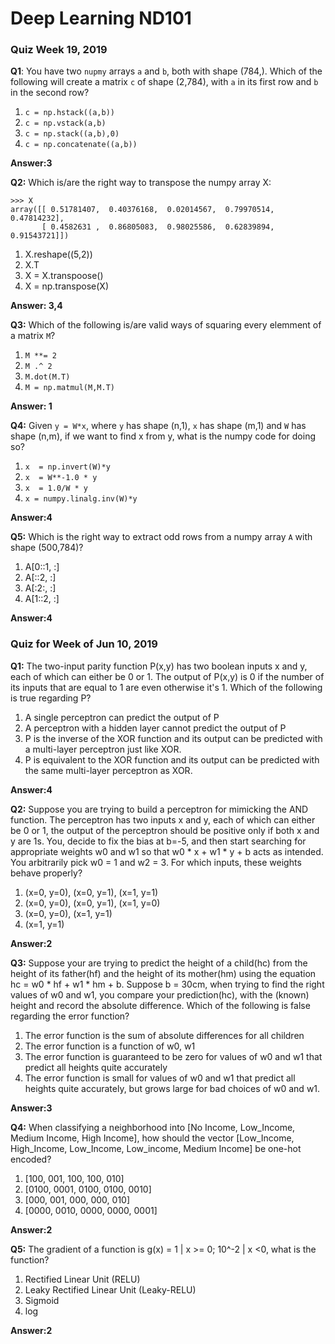# Deep Learning ND101

### Quiz Week 19, 2019

**Q1**: You have two `nupmy` arrays `a` and `b`, both with shape (784,). Which of the following will create a matrix `c` of shape (2,784), with `a` in its first row and `b` in the second row?

1. `c = np.hstack((a,b))`
2. `c = np.vstack(a,b)`
3. `c = np.stack((a,b),0)`
4. `c = np.concatenate((a,b))`

**Answer:3**


**Q2:** Which is/are the right way to transpose the numpy array X:

```
>>> X
array([[ 0.51781407,  0.40376168,  0.02014567,  0.79970514,  0.47814232],
       [ 0.4582631 ,  0.86805083,  0.98025586,  0.62839894,  0.91543721]])

```

1. X.reshape((5,2))
2. X.T
3. X = X.transpoose()
4. X = np.transpose(X)

**Answer: 3,4**


**Q3:** Which of the following is/are valid ways of squaring every elemment of a matrix `M`?

1. `M **= 2`
2. `M .^ 2`
3. `M.dot(M.T)`
4. `M = np.matmul(M,M.T)`

**Answer: 1**


**Q4:** Given `y = W*x`, where `y` has shape (n,1), `x` has shape (m,1) and `W` has shape (n,m), if we want to find x from y, what is the numpy code for doing so?

1. `x  = np.invert(W)*y`
2. `x  = W**-1.0 * y`
3. `x  = 1.0/W * y`
4. `x = numpy.linalg.inv(W)*y`

**Answer:4**

**Q5:** Which is the right way to extract odd rows from a numpy array `A` with shape (500,784)?
1. A[0::1, :]
2. A[::2, :]
3. A[:2:, :]
4. A[1::2, :]

**Answer:4**

### Quiz for Week of Jun 10, 2019

**Q1:** The two-input parity function P(x,y) has two boolean inputs x and y, each of which can either be 0 or 1. The output of P(x,y) is 0 if the number of its inputs that are equal to 1 are even otherwise it's 1. Which of the following is true regarding P?

1. A single perceptron can predict the output of P
2. A perceptron with a hidden layer cannot predict the output of P
3. P is the inverse of the XOR function and its output can be predicted with a multi-layer perceptron just like XOR.
4. P is equivalent to the XOR function and its output can be predicted with the same multi-layer perceptron as XOR.

**Answer:4**


**Q2:** Suppose you are trying to build a perceptron for mimicking the AND function. The perceptron has two inputs x and y, each of which can either be 0 or 1, the output of the perceptron should be positive only if both x and y are 1s. You, decide to fix the bias at b=-5, and then start searching for appropriate weights w0 and w1 so that w0 * x + w1 * y + b acts as intended. You arbitrarily pick w0 = 1 and w2 = 3. For which inputs, these weights behave properly?

1. (x=0, y=0), (x=0, y=1), (x=1, y=1)
2. (x=0, y=0), (x=0, y=1), (x=1, y=0)
3. (x=0, y=0), (x=1, y=1)
4. (x=1, y=1)

**Answer:2**

**Q3:** Suppose your are trying to predict the height of a child(hc) from the height of its father(hf) and the height of its mother(hm) using the equation hc = w0 * hf + w1 * hm + b. Suppose b = 30cm, when trying to find the right values of w0 and w1, you compare your prediction(hc), with the (known) height and record the absolute difference. Which of the following is false regarding the error function?

1. The error function is the sum of absolute differences for all children
2. The error function is a function of w0, w1
3. The error function is guaranteed to be zero for values of w0 and w1 that predict all heights quite accurately
4. The error function is small for values of w0 and w1 that predict all heights quite accurately, but grows large for bad choices of w0 and w1.

**Answer:3**

**Q4:** When classifying a neighborhood into \[No Income, Low_Income, Medium Income, High Income\], how should the vector \[Low_Income, High_Income, Low_Income, Low_income, Medium Income\] be one-hot encoded?

1. \[100, 001, 100, 100, 010\]
2. \[0100, 0001, 0100, 0100, 0010\]
3. \[000, 001, 000, 000, 010\]
4. \[0000, 0010, 0000, 0000, 0001\]

**Answer:2**

**Q5:** The gradient of a function is g(x) = 1 | x >= 0; 10^-2 | x <0, what is the function?
1. Rectified Linear Unit (RELU)
2. Leaky Rectified Linear Unit (Leaky-RELU)
3. Sigmoid
4. log

**Answer:2**


